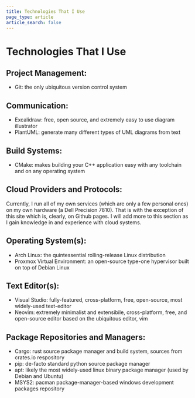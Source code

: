 ```yaml
---
title: Technologies That I Use
page_type: article
article_search: false
---
```


# Technologies That I Use

## Project Management:
- Git: the only ubiquitous version control system

## Communication:
- Excalidraw: free, open source, and extremely easy to use diagram illustrator
- PlantUML: generate many different types of UML diagrams from text

## Build Systems:
- CMake: makes building your C++ application easy with any toolchain and on any
operating system

## Cloud Providers and Protocols:
Currently, I run all of my own services (which are only a few personal ones) on
my own hardware (a Dell Precision 7810). That is with the exception of this site
which is, clearly, on Github pages. I will add more to this section as I gain
knowledge in and experience with cloud systems.

## Operating System(s):
- Arch Linux: the quintessential rolling-release Linux distribution
- Proxmox Virtual Environment: an open-source type-one hypervisor built on top
of Debian Linux

## Text Editor(s):
- Visual Studio: fully-featured, cross-platform, free, open-source, most
widely-used text-editor
- Neovim: extremely minimalist and extensibile, cross-platform, free, and
open-source editor based on the ubiquitous editor, vim

## Package Repositories and Managers:
- Cargo: rust source package manager and build system, sources from crates.io
respository
- pip: de-facto standard python source package manager
- apt: likely the most widely-used linux binary package manager (used by Debian
and Ubuntu)
- MSYS2: pacman package-manager-based windows development packages repository

